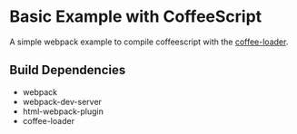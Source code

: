 # Basic Example with CoffeeScript

A simple webpack example to compile coffeescript with the
[coffee-loader](https://github.com/webpack/coffee-loader).

## Build Dependencies

- webpack
- webpack-dev-server
- html-webpack-plugin
- coffee-loader
